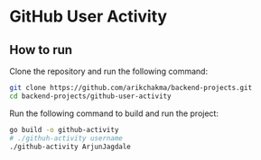 # GitHub User Activity
## How to run

Clone the repository and run the following command:

```bash
git clone https://github.com/arikchakma/backend-projects.git
cd backend-projects/github-user-activity
```

Run the following command to build and run the project:

```bash
go build -o github-activity
# ./githuh-activity username
./github-activity ArjunJagdale
```
